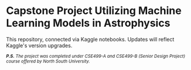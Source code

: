 # Capstone Project Utilizing Machine Learning Models in Astrophysics

This repository, connected via Kaggle notebooks. Updates will reflect Kaggle's version upgrades.

<sub> ****P.S.*** The project was completed under CSE499-A and CSE499-B (Senior Design Project) course offered by North South University.*<sub/>

